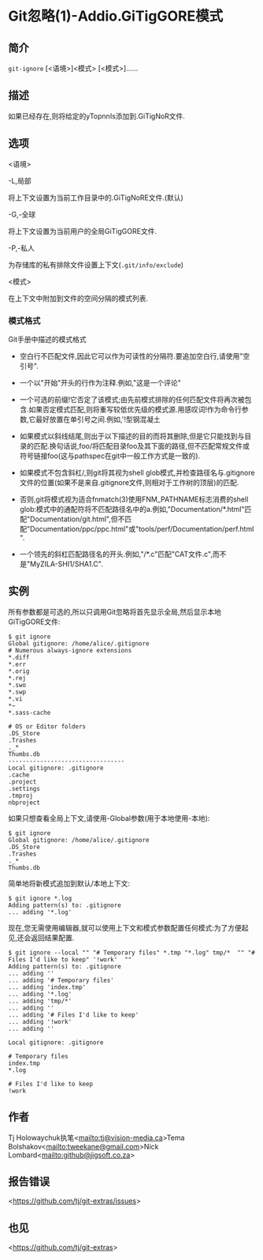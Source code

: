 
# Git忽略(1)-Addio.GiTigGORE模式

## 简介

`git-ignore` [&lt;语境&gt;]\<模式> [&lt;模式&gt;]……

## 描述

如果已经存在,则将给定的yTopnnIs添加到.GiTigNoR文件.

## 选项

  \<语境>

\-L,局部

将上下文设置为当前工作目录中的.GiTigNoRE文件.(默认)

\-G,-全球

将上下文设置为当前用户的全局GiTigGORE文件.

\-P,-私人

为存储库的私有排除文件设置上下文(`.git/info/exclude`)

  \<模式>

在上下文中附加到文件的空间分隔的模式列表.

### 模式格式

Git手册中描述的模式格式

-   空白行不匹配文件,因此它可以作为可读性的分隔符.要追加空白行,请使用"空引号".

-   一个以"开始"开头的行作为注释.例如,"这是一个评论"

-   一个可选的前缀!它否定了该模式;由先前模式排除的任何匹配文件将再次被包含.如果否定模式匹配,则将重写较低优先级的模式源.用感叹词!作为命令行参数,它最好放置在单引号之间.例如,'!型钢混凝土

-   如果模式以斜线结尾,则出于以下描述的目的而将其删除,但是它只能找到与目录的匹配.换句话说,foo/将匹配目录foo及其下面的路径,但不匹配常规文件或符号链接foo(这与pathspec在git中一般工作方式是一致的).

-   如果模式不包含斜杠/,则git将其视为shell glob模式,并检查路径名与.gitignore文件的位置(如果不是来自.gitignore文件,则相对于工作树的顶层)的匹配.

-   否则,git将模式视为适合fnmatch(3)使用FNM_PATHNAME标志消费的shell glob:模式中的通配符将不匹配路径名中的a.例如,"Documentation/\*.html"匹配"Documentation/git.html",但不匹配"Documentation/ppc/ppc.html"或"tools/perf/Documentation/perf.html".

-   一个领先的斜杠匹配路径名的开头.例如,"/\*.c"匹配"CAT文件.c",而不是"MyZILA-SHI1/SHA1.C".

## 实例

所有参数都是可选的,所以只调用Git忽略将首先显示全局,然后显示本地GiTigGORE文件:

```
$ git ignore
Global gitignore: /home/alice/.gitignore
# Numerous always-ignore extensions
*.diff
*.err
*.orig
*.rej
*.swo
*.swp
*.vi
*~
*.sass-cache

# OS or Editor folders
.DS_Store
.Trashes
._*
Thumbs.db
---------------------------------
Local gitignore: .gitignore
.cache
.project
.settings
.tmproj
nbproject
```

如果只想查看全局上下文,请使用-Global参数(用于本地使用-本地):

```
$ git ignore
Global gitignore: /home/alice/.gitignore
.DS_Store
.Trashes
._*
Thumbs.db
```

简单地将新模式追加到默认/本地上下文:

```
$ git ignore *.log
Adding pattern(s) to: .gitignore
... adding '*.log'
```

现在,您无需使用编辑器,就可以使用上下文和模式参数配置任何模式:为了方便起见,还会返回结果配置.

```
$ git ignore --local "" "# Temporary files" *.tmp "*.log" tmp/*  "" "# Files I'd like to keep" '!work'  ""
Adding pattern(s) to: .gitignore
... adding ''
... adding '# Temporary files'
... adding 'index.tmp'
... adding '*.log'
... adding 'tmp/*'
... adding ''
... adding '# Files I'd like to keep'
... adding '!work'
... adding ''

Local gitignore: .gitignore

# Temporary files
index.tmp
*.log

# Files I'd like to keep
!work
```

## 作者

Tj Holowaychuk执笔\<<mailto:tj@vision-media.ca>>Tema Bolshakov\<<mailto:tweekane@gmail.com>>Nick Lombard\<<mailto:github@jigsoft.co.za>>

## 报告错误

\<<https://github.com/tj/git-extras/issues>>

## 也见

\<<https://github.com/tj/git-extras>>
